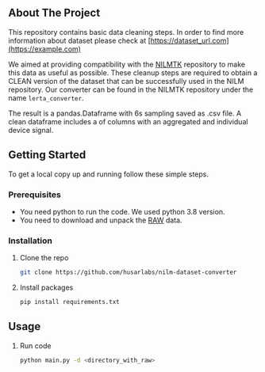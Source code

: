 ## About The Project

This repository contains basic data cleaning steps.
In order to find more information about dataset please check at [https://dataset_url.com](https://example.com)

We aimed at providing compatibility with the [NILMTK](https://github.com/nilmtk/nilmtk) repository to make this data as useful as possible. 
These cleanup steps are required to obtain a CLEAN version of the dataset that can be successfully used in the NILM repository. 
Our converter can be found in the NILMTK repository under the name `lerta_converter`.

The result is a pandas.Dataframe with 6s sampling saved as .csv file.
A clean dataframe includes a of columns with an aggregated and individual device signal.

## Getting Started

To get a local copy up and running follow these simple steps.

### Prerequisites

* You need python to run the code. We used python 3.8 version.
* You need to download and unpack the [RAW](https://example.com) data.

### Installation

1. Clone the repo
   ```sh
   git clone https://github.com/husarlabs/nilm-dataset-converter
   ```
3. Install packages
   ```sh
   pip install requirements.txt
   ```


## Usage

1. Run code
   ```sh
   python main.py -d <directory_with_raw>
   ```
